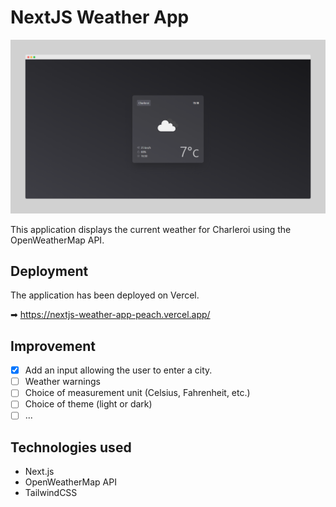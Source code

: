 # NextJS Weather App

![Banner](./Screenshot.png)

This application displays the current weather for Charleroi using the OpenWeatherMap API.

## Deployment

The application has been deployed on Vercel.

➡ https://nextjs-weather-app-peach.vercel.app/

## Improvement

- [x] Add an input allowing the user to enter a city.
- [ ] Weather warnings
- [ ] Choice of measurement unit (Celsius, Fahrenheit, etc.)
- [ ] Choice of theme (light or dark)
- [ ] ...

## Technologies used

- Next.js
- OpenWeatherMap API
- TailwindCSS
